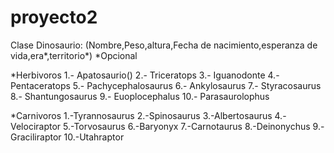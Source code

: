 # proyecto2
Clase Dinosaurio: (Nombre,Peso,altura,Fecha de nacimiento,esperanza de vida,era*,territorio*)       *Opcional

*Herbivoros
1.- Apatosaurio()
2.- Triceratops
3.- Iguanodonte
4.- Pentaceratops
5.- Pachycephalosaurus
6.- Ankylosaurus
7.- Styracosaurus
8.- Shantungosaurus
9.- Euoplocephalus
10.- Parasaurolophus

*Carnivoros
1.-Tyrannosaurus
2.-Spinosaurus
3.-Albertosaurus
4.-Velociraptor
5.-Torvosaurus
6.-Baryonyx
7.-Carnotaurus
8.-Deinonychus
9.-Graciliraptor
10.-Utahraptor
